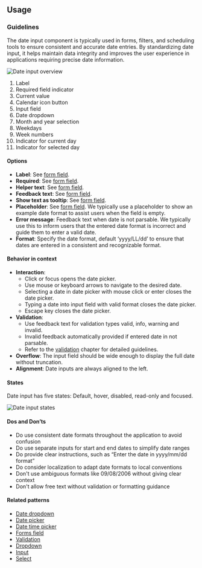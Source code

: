 ## Usage
### Guidelines

The date input component is typically used in forms, filters, and scheduling tools to ensure consistent and accurate date entries. By standardizing date input, it helps maintain data integrity and improves the user experience in applications requiring precise date information.

![Date input overview](https://www.figma.com/design/wEptRgAezDU1z80Cn3eZ0o/iX-Pattern-Illustrations?node-id=3629-6200&t=ADQCetGKOEH1WG2r-4)

1. Label
2. Required field indicator
3. Current value
4. Calendar icon button
5. Input field
6. Date dropdown
7. Month and year selection
8. Weekdays
9. Week numbers
10. Indicator for current day
11. Indicator for selected day

#### Options

- **Label**: See [form field](.././forms/forms-field).
- **Required**: See [form field](.././forms/forms-field).
- **Helper text**: See [form field](.././forms/forms-field).
- **Feedback text**: See [form field](.././forms/forms-field).
- **Show text as tooltip**: See [form field](.././forms/forms-field).
- **Placeholder**: See [form field](.././forms/forms-field). We typically use a placeholder to show an example date format to assist users when the field is empty.
- **Error message**: Feedback text when date is not parsable. We typically use this to inform users that the entered date format is incorrect and guide them to enter a valid date.
- **Format**: Specify the date format, default ‘yyyy/LL/dd’ to ensure that dates are entered in a consistent and recognizable format.

#### Behavior in context

- **Interaction**:
  - Click or focus opens the date picker.
  - Use mouse or keyboard arrows to navigate to the desired date.
  - Selecting a date in date picker with mouse click or enter closes the date picker.
  - Typing a date into input field with valid format closes the date picker.
  - Escape key closes the date picker.
- **Validation**:
  - Use feedback text for validation types valid, info, warning and invalid.
  - Invalid feedback automatically provided if entered date in not parsable.
  - Refer to the [validation](.././forms/forms-validation) chapter for detailed guidelines.
- **Overflow**: The input field should be wide enough to display the full date without truncation.
- **Alignment**: Date inputs are always aligned to the left.

#### States

Date input has five states: Default, hover, disabled, read-only and focused.

![Date input states](https://www.figma.com/design/wEptRgAezDU1z80Cn3eZ0o/iX-Pattern-Illustrations?node-id=3989-2545&t=ADQCetGKOEH1WG2r-4)

#### Dos and Don’ts

- Do use consistent date formats throughout the application to avoid confusion
- Do use separate inputs for start and end dates to simplify date ranges
- Do provide clear instructions, such as “Enter the date in yyyy/mm/dd format”
- Do consider localization to adapt date formats to local conventions
- Don't use ambiguous formats like 09/08/2006 without giving clear context
- Don't allow free text without validation or formatting guidance

#### Related patterns

- [Date dropdown](.././date-dropdown)
- [Date picker](.././date-picker)
- [Date time picker](.././date-picker)
- [Forms field](.././forms/forms-field)
- [Validation](.././forms/forms-validation)
- [Dropdown](.././dropdown)
- [Input](../input)
- [Select](../select)
